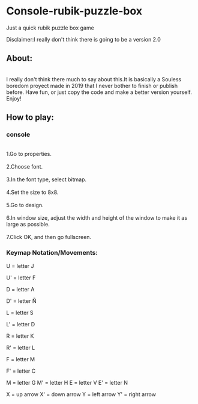 # Console-rubik-puzzle-box
Just a quick rubik puzzle box game

Disclaimer:I really don't think there is going to be a version 2.0

## About:
<br>I really don't think there much to say about this.It is basically a Souless boredom proyect made in 2019 that I never bother to finish or publish before. Have fun, or just copy the code and make a better version yourself. Enjoy!<br />

## How to play:

### console

<br>1.Go to properties.<br />
<br>2.Choose font.<br />
<br>3.In the font type, select bitmap.<br />
<br>4.Set the size to 8x8.<br />
<br>5.Go to design.<br />
<br>6.In window size, adjust the width and height of the window to make it as large as possible.<br />
<br>7.Click OK, and then go fullscreen.<br />

### Keymap Notation/Movements:

U = letter J

U' = letter F

D = letter A

D' = letter Ñ

L = letter S

L' = letter D

R = letter K

R' = letter L

F = letter M

F' = letter C

M = letter G
M' = letter H
E = letter V
E' = letter N

X = up arrow
X' = down arrow
Y = left arrow
Y' = right arrow
